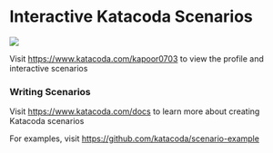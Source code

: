 # Interactive Katacoda Scenarios

[![](http://shields.katacoda.com/katacoda/kapoor0703/count.svg)](https://www.katacoda.com/kapoor0703 "Get your profile on Katacoda.com")

Visit https://www.katacoda.com/kapoor0703 to view the profile and interactive scenarios

### Writing Scenarios
Visit https://www.katacoda.com/docs to learn more about creating Katacoda scenarios

For examples, visit https://github.com/katacoda/scenario-example
